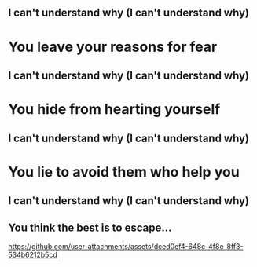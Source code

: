 ## I can't understand why (I can't understand why)
# You leave your reasons for fear
## I can't understand why (I can't understand why)
# You hide from hearting yourself
## I can't understand why (I can't understand why)
# You lie to avoid them who help you
## I can't understand why (I can't understand why)
## You think the best is to escape...

https://github.com/user-attachments/assets/dced0ef4-648c-4f8e-8ff3-534b6212b5cd

<!--
**Golgotha-sMelancholy/Golgotha-sMelancholy** is a ✨ _special_ ✨ repository because its `README.md` (this file) appears on your GitHub profile.

Here are some ideas to get you started:

- 🔭 I’m currently working on ...
- 🌱 I’m currently learning ...
- 👯 I’m looking to collaborate on ...
- 🤔 I’m looking for help with ...
- 💬 Ask me about ...
- 📫 How to reach me: ...
- 😄 Pronouns: ...
- ⚡ Fun fact: ...
-->
